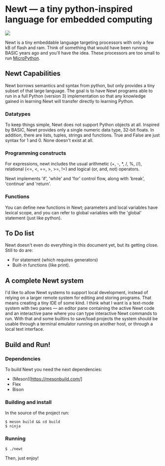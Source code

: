 # Newt — a tiny python-inspired language for embedded computing

![](https://i.imgur.com/C4MA4eN.gif)

Newt is a tiny embeddable language targeting processors with only a
few kB of flash and ram. Think of something that would have been
running BASIC years ago and you'll have the idea. These processors are
too small to run [MicroPython](https://micropython.org/).

## Newt Capabilities

Newt borrows semantics and syntax from python, but only provides a
tiny subset of that large language. The goal is to have Newt programs
able to run in a full Python (version 3) implementation so that any
knowledge gained in learning Newt will transfer directly to learning
Python.

### Datatypes

To keep things simple, Newt does not support Python objects at
all. Inspired by BASIC, Newt provides only a single numeric data
type, 32-bit floats. In addition, there are lists, tuples, strings and
functions. True and False are just syntax for 1 and 0. None doesn't
exist at all.

### Programming constructs

For expressions, newt includes the usual arithmetic (+, -, *, /, %,
//), relational (<=, <, ==, >, >=, !=) and logical (or, and, not)
operators.

Newt implements 'if', 'while' and 'for' control flow, along with
'break', 'continue' and 'return'.

### Functions

You can define new functions in Newt; parameters and local variables
have lexical scope, and you can refer to global variables with the
'global' statement (just like python).

## To Do list

Newt doesn't even do everything in this document yet, but its getting
close. Still to do are:

 * For statement (which requires generators)
 * Built-in functions (like print).

## A complete Newt system

I'd like to allow Newt systems to support local development, instead
of relying on a larger remote system for editing and storing
programs. That means creating a tiny IDE of some kind. I think what I
want is a text-mode system with two panes — an editor pane containing
the active Newt code and an interactive pane where you can type
interactive Newt commands to run. With that and some builtins to
save/load projects the system should be usable through a terminal
emulator running on another host, or through a local text interface.

## Build and Run!

### Dependencies
To build Newt you need the next dependencies:

  * (Meson)[https://mesonbuild.com/]
  * Flex
  * Bison

### Building and install
In the source of the project run:

```
$ meson build && cd build
$ ninja
```

### Running

```
$ ./newt

```
Then, just enjoy!


